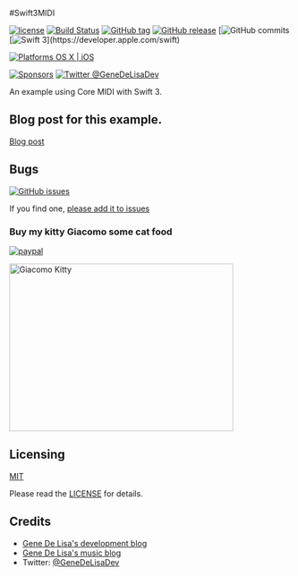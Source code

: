 #Swift3MIDI


[![license](https://img.shields.io/github/license/mashape/apistatus.svg)](https://en.wikipedia.org/wiki/MIT_License)
[![Build Status](https://travis-ci.org/genedelisa/Swift3MIDI.svg)](https://travis-ci.org/genedelisa/Swift3MIDI)
[![GitHub tag](https://img.shields.io/github/tag/genedelisa/Swift3MIDI.svg)](https://github.com/genedelisa/Swift3MIDI/)
[![GitHub release](https://img.shields.io/github/release/genedelisa/Swift3MIDI.svg)](https://github.com/genedelisa/Swift3MIDI/)
[![GitHub commits](https://img.shields.io/github/commits-since/genedelisa/Swift3MIDI/1.0.0.svg)
[![Swift 3](https://img.shields.io/badge/swift3-compatible-4BC51D.svg?style=flat")](https://developer.apple.com/swift)

[![Platforms OS X | iOS](https://img.shields.io/badge/Platforms-OS%20X%20%7C%20iOS-lightgray.svg?style=flat)](https://swift.org/)

[![Sponsors](https://img.shields.io/badge/Sponsors-Rockhopper%20Technologies-orange.svg?style=flat)](http://www.rockhoppertech.com/)
[![Twitter @GeneDeLisaDev](https://img.shields.io/twitter/follow/GeneDeLisaDev.svg?style=social)](https://twitter.com/GeneDeLisaDev)



An example using Core MIDI with Swift 3.


## Blog post for this example.

[Blog post](http://www.rockhoppertech.com/blog/)


## Bugs


[![GitHub issues](https://img.shields.io/github/issues/genedelisa/Swift3MIDI.svg)](https://github.com/genedelisa/Swift3MIDI/issues)

If you find one, [please add it to issues](https://github.com/genedelisa/Swift3MIDI/issues)



### Buy my kitty Giacomo some cat food

[![paypal](https://www.paypalobjects.com/en_US/i/btn/btn_donate_SM.gif)](https://www.paypal.com/cgi-bin/webscr?cmd=_donations&business=F5KE9Z29MH8YQ&bnP-DonationsBF:btn_donate_SM.gif:NonHosted)

<img src="http://www.rockhoppertech.com/blog/wp-content/uploads/2015/05/IMG_0657.png" alt="Giacomo Kitty" width="400" height="300">

## Licensing

[MIT](https://en.wikipedia.org/wiki/MIT_License)

Please read the [LICENSE](LICENSE) for details.

## Credits

*	[Gene De Lisa's development blog](http://rockhoppertech.com/blog/)
*	[Gene De Lisa's music blog](http://genedelisa.com/)
*   Twitter: [@GeneDeLisaDev](http://twitter.com/genedelisadev)
